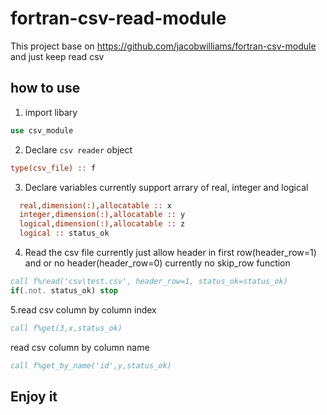 # fortran-csv-read-module
This project base on https://github.com/jacobwilliams/fortran-csv-module and just keep read csv 

## how to use
1. import libary
```fortran
use csv_module
```
2. Declare `csv reader` object
```fortran
type(csv_file) :: f
```
3. Declare variables
currently support arrary of real, integer and logical
```fortran
  real,dimension(:),allocatable :: x
  integer,dimension(:),allocatable :: y
  logical,dimension(:),allocatable :: z
  logical :: status_ok
```
4. Read the csv file
currently just allow header in first row(header_row=1) and or no header(header_row=0)
currently no skip_row function
```fortran
call f%read('csv\test.csv', header_row=1, status_ok=status_ok)
if(.not. status_ok) stop 
```
5.read csv column by column index
```fortran
call f%get(3,x,status_ok)
```
read csv column by column name
```fortran
call f%get_by_name('id',y,status_ok)
```

## Enjoy it
